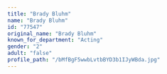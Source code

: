 ```yaml
---
title: "Brady Bluhm"
name: "Brady Bluhm"
id: "77547"
original_name: "Brady Bluhm"
known_for_department: "Acting"
gender: "2"
adult: "false"
profile_path: "/bMfBgF5wwbLvtbBYD3b1IJyWBda.jpg"
---
```

